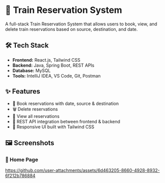 # 🚆 Train Reservation System

A full-stack Train Reservation System that allows users to book, view, and delete train reservations based on source, destination, and date.

## 🛠️ Tech Stack

- **Frontend:** React.js, Tailwind CSS
- **Backend:** Java, Spring Boot, REST APIs
- **Database:** MySQL
- **Tools:** IntelliJ IDEA, VS Code, Git, Postman

## ✨ Features

- 📅 Book reservations with date, source & destination
- 🗑️ Delete reservations
- 🔄 View all reservations
- 📡 REST API integration between frontend & backend
- 🎨 Responsive UI built with Tailwind CSS

## 🖼️ Screenshots

### 🔹 Home Page
https://github.com/user-attachments/assets/6d463205-8660-4928-8932-6f212b786884
